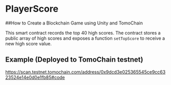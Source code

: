 # PlayerScore
##How to Create a Blockchain Game using Unity and TomoChain

This smart contract records the top 40 high scores.
The contract stores a public array of high scores and exposes a function `setTopScore` to receive a new high score value.

## Example (Deployed to TomoChain testnet)
https://scan.testnet.tomochain.com/address/0x9dcd3e025365545ce9cc6323524e14e0d0e1fb85#code